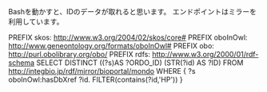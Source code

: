 Bashを動かすと、IDのデータが取れると思います。
エンドポイントはミラーを利用しています。

PREFIX skos: <http://www.w3.org/2004/02/skos/core#>
PREFIX oboInOwl: <http://www.geneontology.org/formats/oboInOwl#>
PREFIX obo: <http://purl.obolibrary.org/obo/>
PREFIX rdfs: <http://www.w3.org/2000/01/rdf-schema>
SELECT DISTINCT ((?s)AS ?ORDO_ID) (STR(?id) AS ?ID)
FROM <http://integbio.jp/rdf/mirror/bioportal/mondo>
WHERE {
  ?s oboInOwl:hasDbXref ?id.
   FILTER(contains(?id,'HP'))
        }